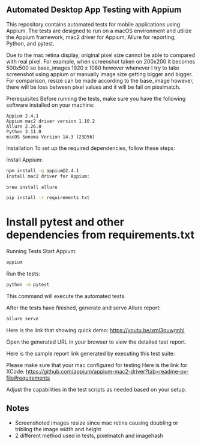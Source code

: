 ## Automated Desktop App Testing with Appium
This repository contains automated tests for mobile applications using Appium. The tests are designed to run on a macOS environment and utilize the Appium framework, mac2 driver for Appium, Allure for reporting, Python, and pytest.

Due to the mac retina display, original pixel size cannot be able to compared with real pixel. For example, when screenshot taken on 200x200 it becomes 500x500 so base_images 1920 x 1080 however whenever I try to take screenshot using appium or manually image size getting bigger and bigger. For comparison, resize can be made according to the base_image however, there will be loss between pixel values and it will be fail on pixelmatch. 

Prerequisites
Before running the tests, make sure you have the following software installed on your machine:
```
Appium 2.4.1
Appium mac2 driver version 1.10.2
Allure 2.26.0
Python 3.11.0
macOS Sonoma Version 14.3 (23D56)
```


Installation
To set up the required dependencies, follow these steps:

Install Appium:


```bash
npm install -g appium@2.4.1
Install mac2 driver for Appium:
```


```bash
brew install allure
```


```bash
pip install -r requirements.txt
```

# Install pytest and other dependencies from requirements.txt

Running Tests
Start Appium:
```bash
appium
```

Run the tests:

```bash
python -m pytest
```

This command will execute the automated tests.

After the tests have finished, generate and serve Allure report:

```bash
allure serve
```
Here is the link that showing quick demo: https://youtu.be/xml3puwgnhI 

Open the generated URL in your browser to view the detailed test report.

Here is the sample report link generated by executing this test suite: 

Please make sure that your mac configured for testing Here is the link for XCode: https://github.com/appium/appium-mac2-driver?tab=readme-ov-file#requirements

Adjust the capabilities in the test scripts as needed based on your setup.

## Notes
- Screenshoted images resize since mac retina causing doubling or tribling the image width and height 
- 2 different method used in tests, pixelmatch and imagehash 
